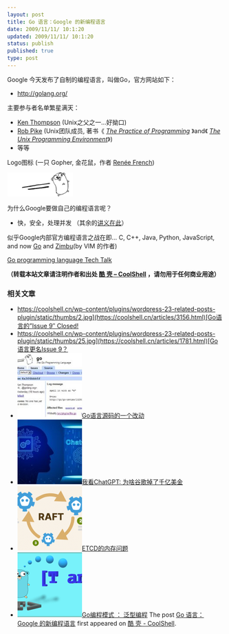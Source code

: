 ```yaml
---
layout: post
title: Go 语言：Google 的新编程语言
date: 2009/11/11/ 10:1:20
updated: 2009/11/11/ 10:1:20
status: publish
published: true
type: post
---
```


Google 今天发布了自制的编程语言，叫做Go，官方网站如下：


* <http://golang.org/>


主要参与者名单繁星满天：


* [Ken Thompson](http://en.wikipedia.org/wiki/Ken_Thompson) (Unix之父之一…好拗口)
* [Rob Pike](http://research.google.com/people/r/) (Unix团队成员, 著书《 *[The Practice of Programming](http://en.wikipedia.org/wiki/The_Practice_of_Programming "The Practice of Programming")* 》and《 *[The Unix Programming Environment](http://en.wikipedia.org/wiki/The_Unix_Programming_Environment_(book) "The Unix Programming Environment (book)")*》)
* 等等


Logo图标 (一只 Gopher, 金花鼠，作者 [Renée French](http://reneefrench.blogspot.com/))  

![logo-153x55](../wp-content/uploads/2009/11/logo-153x55.png "logo-153x55")


为什么Google要做自己的编程语言呢？


* 快，安全，处理并发 （其余的[讲义在此](http://golang.org/doc/go_talk-20091030.pdf)）


似乎Google内部官方编程语言之战在即… C, C++, Java, Python, JavaScript, and now [Go](http://golang.org/) and [Zimbu](http://www.zimbu.org/)(by VIM 的作者)


[Go programming language Tech Talk](http://v.youku.com/v_show/id_XMTMxMzIwMTQ4.html)



**（转载本站文章请注明作者和出处 [酷 壳 – CoolShell](https://coolshell.cn/) ，请勿用于任何商业用途）**



### 相关文章

* [https://coolshell.cn/wp-content/plugins/wordpress-23-related-posts-plugin/static/thumbs/2.jpg](https://coolshell.cn/articles/3156.html)[Go语言的”Issue 9″ Closed!](https://coolshell.cn/articles/3156.html)
* [https://coolshell.cn/wp-content/plugins/wordpress-23-related-posts-plugin/static/thumbs/25.jpg](https://coolshell.cn/articles/1781.html)[Go语言更名Issue 9？](https://coolshell.cn/articles/1781.html)
* [![Go语言源码的一个改动](../wp-content/uploads/2009/11/spell_it_with_e-150x150.jpg)](https://coolshell.cn/articles/1761.html)[Go语言源码的一个改动](https://coolshell.cn/articles/1761.html)
* [![我看ChatGPT: 为啥谷歌掉了千亿美金](../wp-content/uploads/2023/02/chatgpt-150x150.jpg)](https://coolshell.cn/articles/22398.html)[我看ChatGPT: 为啥谷歌掉了千亿美金](https://coolshell.cn/articles/22398.html)
* [![ETCD的内存问题](../wp-content/uploads/2022/05/etcd-150x150.png)](https://coolshell.cn/articles/22242.html)[ETCD的内存问题](https://coolshell.cn/articles/22242.html)
* [![Go编程模式 ： 泛型编程](../wp-content/uploads/2021/09/go-generics-150x150.png)](https://coolshell.cn/articles/21615.html)[Go编程模式 ： 泛型编程](https://coolshell.cn/articles/21615.html)
The post [Go 语言：Google 的新编程语言](https://coolshell.cn/articles/1751.html) first appeared on [酷 壳 - CoolShell](https://coolshell.cn).